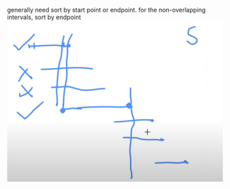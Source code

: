 generally need sort by start point or endpoint.
for the non-overlapping intervals, sort by endpoint
![img.png](img.png)
